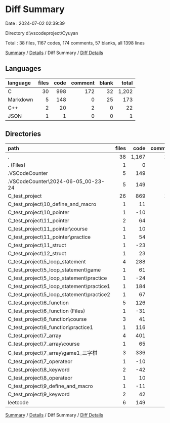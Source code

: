 # Diff Summary

Date : 2024-07-02 02:39:39

Directory d:\\vscodeproject\\Cyuyan

Total : 38 files,  1167 codes, 174 comments, 57 blanks, all 1398 lines

[Summary](results.md) / [Details](details.md) / Diff Summary / [Diff Details](diff-details.md)

## Languages
| language | files | code | comment | blank | total |
| :--- | ---: | ---: | ---: | ---: | ---: |
| C | 30 | 998 | 172 | 32 | 1,202 |
| Markdown | 5 | 148 | 0 | 25 | 173 |
| C++ | 2 | 20 | 2 | 0 | 22 |
| JSON | 1 | 1 | 0 | 0 | 1 |

## Directories
| path | files | code | comment | blank | total |
| :--- | ---: | ---: | ---: | ---: | ---: |
| . | 38 | 1,167 | 174 | 57 | 1,398 |
| . (Files) | 1 | 0 | 0 | -1 | -1 |
| .VSCodeCounter | 5 | 149 | 0 | 26 | 175 |
| .VSCodeCounter\\2024-06-05_00-23-24 | 5 | 149 | 0 | 26 | 175 |
| C_test_project | 26 | 869 | 115 | 12 | 996 |
| C_test_project\\10_define_and_macro | 1 | 11 | 2 | 0 | 13 |
| C_test_project\\10_pointer | 1 | -10 | -29 | -1 | -40 |
| C_test_project\\11_pointer | 2 | 64 | 37 | 1 | 102 |
| C_test_project\\11_pointer\\course | 1 | 10 | 29 | 1 | 40 |
| C_test_project\\11_pointer\\practice | 1 | 54 | 8 | 0 | 62 |
| C_test_project\\11_struct | 1 | -23 | -7 | -5 | -35 |
| C_test_project\\12_struct | 1 | 23 | 7 | 5 | 35 |
| C_test_project\\5_loop_statement | 4 | 288 | 34 | 0 | 322 |
| C_test_project\\5_loop_statement\\game | 1 | 61 | 9 | 0 | 70 |
| C_test_project\\5_loop_statement\\practice | 1 | -24 | -9 | -1 | -34 |
| C_test_project\\5_loop_statement\\practice1 | 1 | 184 | 23 | 0 | 207 |
| C_test_project\\5_loop_statement\\practice2 | 1 | 67 | 11 | 1 | 79 |
| C_test_project\\6_function | 5 | 126 | 33 | 3 | 162 |
| C_test_project\\6_function (Files) | 1 | -31 | -1 | -1 | -33 |
| C_test_project\\6_function\\course | 3 | 41 | 20 | 1 | 62 |
| C_test_project\\6_function\\practice1 | 1 | 116 | 14 | 3 | 133 |
| C_test_project\\7_array | 4 | 401 | 40 | 9 | 450 |
| C_test_project\\7_array\\course | 1 | 65 | 20 | 5 | 90 |
| C_test_project\\7_array\\game1_三字棋 | 3 | 336 | 20 | 4 | 360 |
| C_test_project\\7_operateor | 1 | -10 | -26 | -3 | -39 |
| C_test_project\\8_keyword | 2 | -42 | -49 | -6 | -97 |
| C_test_project\\8_operateor | 1 | 10 | 26 | 3 | 39 |
| C_test_project\\9_define_and_macro | 1 | -11 | -2 | 0 | -13 |
| C_test_project\\9_keyword | 2 | 42 | 49 | 6 | 97 |
| leetcode | 6 | 149 | 59 | 20 | 228 |

[Summary](results.md) / [Details](details.md) / Diff Summary / [Diff Details](diff-details.md)